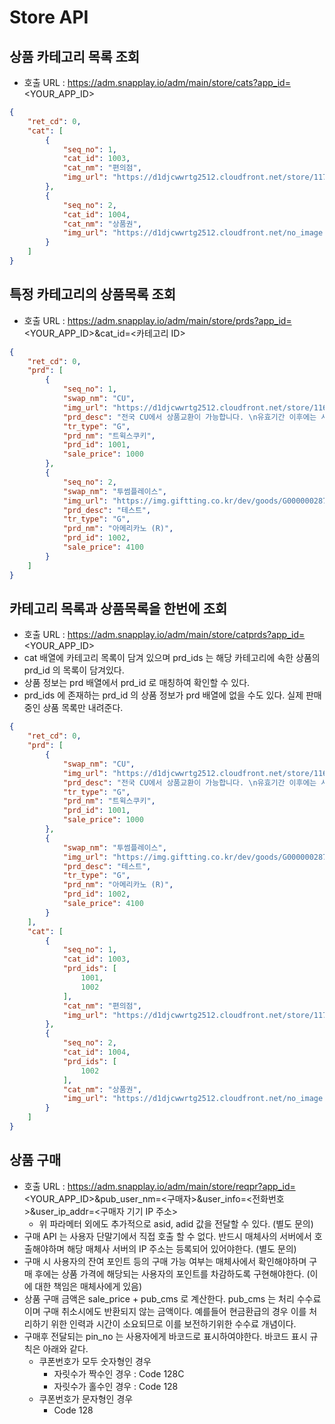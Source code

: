 # Store API

## 상품 카테고리 목록 조회
 
- 호출 URL : https://adm.snapplay.io/adm/main/store/cats?app_id=<YOUR_APP_ID>

```json
{
    "ret_cd": 0,
    "cat": [
        {
            "seq_no": 1,
            "cat_id": 1003,
            "cat_nm": "편의점",
            "img_url": "https://d1djcwwrtg2512.cloudfront.net/store/1171"
        },
        {
            "seq_no": 2,
            "cat_id": 1004,
            "cat_nm": "상품권",
            "img_url": "https://d1djcwwrtg2512.cloudfront.net/no_image.jpg"
        }
    ]
}
```

## 특정 카테고리의 상품목록 조회

- 호출 URL : https://adm.snapplay.io/adm/main/store/prds?app_id=<YOUR_APP_ID>&cat_id=<카테고리 ID>

```json
{
    "ret_cd": 0,
    "prd": [
        {
            "seq_no": 1,
            "swap_nm": "CU",
            "img_url": "https://d1djcwwrtg2512.cloudfront.net/store/1168",
            "prd_desc": "전국 CU에서 상품교환이 가능합니다. \n유효기간 이후에는 사용이 불가합니다.\n각종 할인적용 및 포인트 적립 불가 합니다.\n자체 행사상품에는 제외 됩니다.\n1+1/2+1등 행사상품 +1적용은 되지 않습니다.",
            "tr_type": "G",
            "prd_nm": "트윅스쿠키",
            "prd_id": 1001,
            "sale_price": 1000
        },
        {
            "seq_no": 2,
            "swap_nm": "투썸플레이스",
            "img_url": "https://img.giftting.co.kr/dev/goods/G00000028764/G00000028764_250.jpg",
            "prd_desc": "테스트",
            "tr_type": "G",
            "prd_nm": "아메리카노 (R)",
            "prd_id": 1002,
            "sale_price": 4100
        }
    ]
}
```

## 카테고리 목록과 상품목록을 한번에 조회

- 호출 URL : https://adm.snapplay.io/adm/main/store/catprds?app_id=<YOUR_APP_ID>
- cat 배열에 카테고리 목록이 담겨 있으며 prd_ids 는 해당 카테고리에 속한 상품의 prd_id 의 목록이 담겨있다.
- 상품 정보는 prd 배열에서 prd_id 로 매칭하여 확인할 수 있다.
- prd_ids 에 존재하는 prd_id 의 상품 정보가 prd 배열에 없을 수도 있다. 실제 판매 중인 상품 목록만 내려준다.
  
```json
{
    "ret_cd": 0,
    "prd": [
        {
            "swap_nm": "CU",
            "img_url": "https://d1djcwwrtg2512.cloudfront.net/store/1168",
            "prd_desc": "전국 CU에서 상품교환이 가능합니다. \n유효기간 이후에는 사용이 불가합니다.\n각종 할인적용 및 포인트 적립 불가 합니다.\n자체 행사상품에는 제외 됩니다.\n1+1/2+1등 행사상품 +1적용은 되지 않습니다.",
            "tr_type": "G",
            "prd_nm": "트윅스쿠키",
            "prd_id": 1001,
            "sale_price": 1000
        },
        {
            "swap_nm": "투썸플레이스",
            "img_url": "https://img.giftting.co.kr/dev/goods/G00000028764/G00000028764_250.jpg",
            "prd_desc": "테스트",
            "tr_type": "G",
            "prd_nm": "아메리카노 (R)",
            "prd_id": 1002,
            "sale_price": 4100
        }
    ],
    "cat": [
        {
            "seq_no": 1,
            "cat_id": 1003,
            "prd_ids": [
                1001,
                1002
            ],
            "cat_nm": "편의점",
            "img_url": "https://d1djcwwrtg2512.cloudfront.net/store/1171"
        },
        {
            "seq_no": 2,
            "cat_id": 1004,
            "prd_ids": [
                1002
            ],
            "cat_nm": "상품권",
            "img_url": "https://d1djcwwrtg2512.cloudfront.net/no_image.jpg"
        }
    ]
}
```
## 상품 구매
- 호출 URL : https://adm.snapplay.io/adm/main/store/reqpr?app_id=<YOUR_APP_ID>&pub_user_nm=<구매자>&user_info=<전화번호>&user_ip_addr=<구매자 기기 IP 주소>
   - 위 파라메터 외에도 추가적으로 asid, adid 값을 전달할 수 있다. (별도 문의)
- 구매 API 는 사용자 단말기에서 직접 호출 할 수 없다. 반드시 매체사의 서버에서 호출해야하며 해당 매체사 서버의 IP 주소는 등록되어 있어야한다. (별도 문의)
- 구매 시 사용자의 잔여 포인트 등의 구매 가능 여부는 매체사에서 확인해야하며 구매 후에는 상품 가격에 해당되는 사용자의 포인트를 차감하도록 구현해야한다. (이에 대한 책임은 매체사에게 있음)
- 상품 구매 금액은 sale_price + pub_cms 로 계산한다. pub_cms 는 처리 수수료이며 구매 취소시에도 반환되지 않는 금액이다. 예를들어 현금환급의 경우 이를 처리하기 위한 인력과 시간이 소요되므로 이를 보전하기위한 수수료 개념이다.
- 구매후 전달되는 pin_no 는 사용자에게 바코드로 표시하여야한다. 바코드 표시 규칙은 아래와 같다.
  - 쿠폰번호가 모두 숫자형인 경우
    - 자릿수가 짝수인 경우 : Code 128C
    - 자릿수가 홀수인 경우 : Code 128
  - 쿠폰번호가 문자형인 경우
    - Code 128
